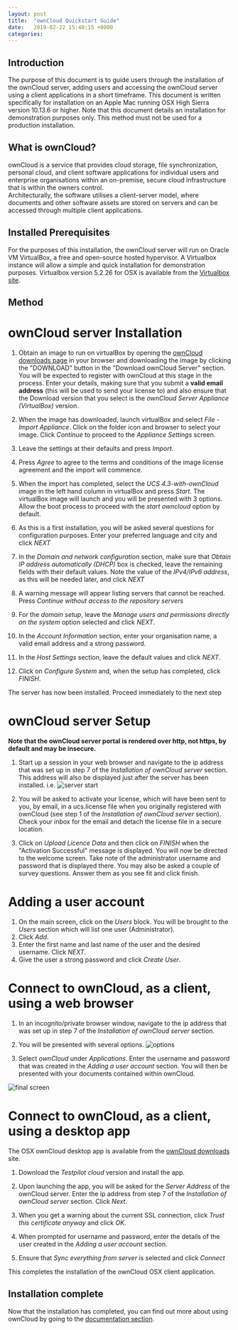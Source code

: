 ```yaml
---
layout: post
title:  "ownCloud Quickstart Guide"
date:   2019-02-22 15:40:15 +0000
categories: 
---
```


## Introduction
The purpose of this document is to guide users through the installation of the ownCloud server, adding users and accessing the ownCloud server using a client applications in a short timeframe.  This document is written specifically for installation on an Apple Mac running OSX High Sierra version 10.13.6 or higher.  Note that this document details an installation for demonstration purposes only.  This method must not be used for a production installation.

## What is ownCloud?
ownCloud is a service that provides cloud storage, file synchronization, personal cloud, and client software applications for individual users and enterprise organisations within an on-premise, secure cloud infrastructure that is within the owners control.  
Architecturally, the software utilises a client-server model, where documents and other software assets are stored on servers and can be accessed through multiple client applications.

## Installed Prerequisites
For the purposes of this installation, the ownCloud server will run on Oracle VM VirtualBox, a free and open-source hosted hypervisor.  A Virtualbox instance will allow a simple and quick installation for demonstration purposes.  Virtualbox version 5.2.26 for OSX is available from the [Virtualbox site](https://download.virtualbox.org/virtualbox/6.0.4/VirtualBox-6.0.4-128413-OSX.dmg).

## Method
# ownCloud server Installation
1. Obtain an image to run on virtualBox by opening the [ownCloud downloads page](https://owncloud.com/download/) in your browser and downloading the image by clicking the "DOWNLOAD" button in the "Download ownCloud Server" section.  You will be expected to register with ownCloud at this stage in the process.  Enter your details, making sure that you submit a **valid email address** (this will be used to send your license to) and also ensure that the Download version that you select is the _ownCloud Server Appliance (VirtualBox)_ version.

2. When the image has downloaded, launch virtualBox and select *File* - *Import Appliance*.  Click on the folder icon and browser to select your image.  Click *Continue* to proceed to the *Appliance Settings* screen.

3. Leave the settings at their defaults and press *Import*.

4. Press *Agree* to agree to the terms and conditions of the image license agreement and the import will commence.

5. When the import has completed, select the *UCS 4.3-with-ownCloud* image in the left hand column in virtualBox and press *Start*.  The virtualBox image will launch and you will be presented with 3 options.  Allow the boot process to proceed with the *start owncloud* option by default.

6. As this is a first installation, you will be asked several questions for configuration purposes.  Enter your preferred language and city and click *NEXT*

7. In the *Domain and network configuration* section, make sure that *Obtain IP address automatically (DHCP)* box is checked, leave the remaining fields with their default values.  Note the value of the *IPv4/IPv6 address*, as this will be needed later, and click *NEXT*

8. A warning message will appear listing servers that cannot be reached.  Press *Continue without access to the repository servers*

9. For the *domain setup*, leave the *Manage users and permissions directly on the system* option selected and click *NEXT*.

10. In the *Account Information* section, enter your organisation name, a valid email address and a strong password.

11. In the *Host Settings* section, leave the default values and click *NEXT*.

12. Click on *Configure System* and, when the setup has completed, click *FINISH*.

The server has now been installed.  Proceed immediately to the next step

# ownCloud server Setup

**Note that the ownCloud server portal is rendered over http, not https, by default and may be insecure.**

1. Start up a session in your web browser and navigate to the ip address that was set up in step 7 of the *Installation of ownCloud server* section.  This address will also be displayed just after the server has been installed.  i.e.
![server start](../../../../images/server_start.png)
2. You will be asked to activate your license, which will have been sent to you, by email, in a ucs.license file when you originally registered with ownCloud (see step 1 of the *Installation of ownCloud server* section).  Check your inbox for the email and detach the license file in a secure location.

3. Click on *Upload Licence Data* and then click on *FINISH* when the "Activation Successful" message is displayed.  You will now be directed to the welcome screen.  Take note of the administrator username and password that is displayed there.  You may also be asked a couple of survey questions.  Answer them as you see fit and click finish.

# Adding a user account
1. On the main screen, click on the *Users* block.  You will be brought to the *Users* section which will list one user (Administrator).
2. Click *Add*.
3. Enter the first name and last name of the user and the desired username.  Click *NEXT*.
4. Give the user a strong password and click *Create User*.

# Connect to ownCloud, as a client, using a web browser
1. In an incognito/private browser window, navigate to the ip address that was set up in step 7 of the *Installation of ownCloud server* section.  

2. You will be presented with several options.
![options](../../../../images/options.png)

3. Select *ownCloud* under *Applications*.
Enter the username and password that was created in the *Adding a user account* section.
You will then be presented with your documents contained within ownCloud.  

![final screen](../../../../images/finally2.png)

# Connect to ownCloud, as a client, using a desktop app
The OSX ownCloud desktop app is available from the [ownCloud downloads](https://owncloud.org/download/#owncloud-desktop-client-macos) site.  

1. Download the *Testpilot cloud* version and install the app.

2. Upon launching the app, you will be asked for the *Server Address* of the ownCloud server.  Enter the ip address from step 7 of the *Installation of ownCloud server* section.  Click *Next*.

3. When you get a warning about the current SSL connection, click *Trust this certificate anyway* and click *OK*.

4. When prompted for username and password, enter the details of the user created in the *Adding a user account* section.

5. Ensure that *Sync everything from server* is selected and click *Connect*

This completes the installation of the ownCloud OSX client application.

## Installation complete
Now that the installation has completed, you can find out more about using ownCloud by going to the [documentation section](https://doc.owncloud.com/server/index.html).
